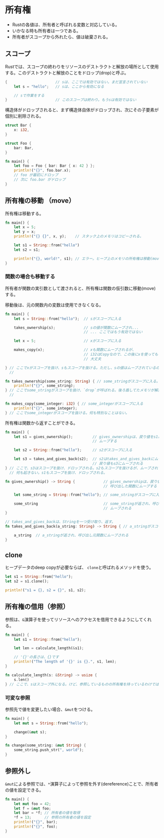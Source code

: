 # 所有権

- Rustの各値は、所有者と呼ばれる変数と対応している。
- いかなる時も所有者は一つである。
- 所有者がスコープから外れたら、値は破棄される。

## スコープ

Rustでは、スコープの終わりをリソースのデストラクトと解放の場所として使用する。このデストラクトと解放のことをドロップ(drop)と呼ぶ。

```rust
{                      // sは、ここでは有効ではない。まだ宣言されていない
    let s = "hello";   // sは、ここから有効になる

    // sで作業をする
}                      // このスコープは終わり。もうsは有効ではない

```

構造体がドロップされると、まず構造体自体がドロップされ、次にその子要素が個別に削除される。

```rust
struct Bar {
    x: i32,
}

struct Foo {
    bar: Bar,
}

fn main() {
    let foo = Foo { bar: Bar { x: 42 } };
    println!("{}", foo.bar.x);
    // foo が最初にドロップ
    // 次に foo.bar がドロップ
}
```

## 所有権の移動 （move）

所有権は移動する。

```rust
fn main() {
    let x = 5;
    let y = x;
    println!("{} {}", x, y);    // スタック上のメモリはコピーされる。

    let s1 = String::from("hello")
    let s2 = s1;

    println!("{}, world!", s1); // エラー。ヒープ上のメモリの所有権は移動(move)する。
}
```

### 関数の場合も移動する

所有者が関数の実引数として渡されると、所有権は関数の仮引数に移動(move)する。

移動後は、元の関数内の変数は使用できなくなる。

```rust
fn main() {
    let s = String::from("hello");  // sがスコープに入る

    takes_ownership(s);             // sの値が関数にムーブされ...
                                    // ... ここではもう有効ではない

    let x = 5;                      // xがスコープに入る

    makes_copy(x);                  // xも関数にムーブされるが、
                                    // i32はCopyなので、この後にxを使っても
                                    // 大丈夫

} // ここでxがスコープを抜け、sもスコープを抜ける。ただし、sの値はムーブされているので、何も特別なことは起こらない。
  //

fn takes_ownership(some_string: String) { // some_stringがスコープに入る。
    println!("{}", some_string);
} // ここでsome_stringがスコープを抜け、`drop`が呼ばれる。後ろ盾してたメモリが解放される。
  // 

fn makes_copy(some_integer: i32) { // some_integerがスコープに入る
    println!("{}", some_integer);
} // ここでsome_integerがスコープを抜ける。何も特別なことはない。
```

所有権は関数から返すことができる。

```rust
fn main() {
    let s1 = gives_ownership();         // gives_ownershipは、戻り値をs1に
                                        // ムーブする

    let s2 = String::from("hello");     // s2がスコープに入る

    let s3 = takes_and_gives_back(s2);  // s2はtakes_and_gives_backにムーブされ
                                        // 戻り値もs3にムーブされる
} // ここで、s3はスコープを抜け、ドロップされる。s2もスコープを抜けるが、ムーブされているので、
  // 何も起きない。s1もスコープを抜け、ドロップされる。

fn gives_ownership() -> String {             // gives_ownershipは、戻り値を
                                             // 呼び出した関数にムーブする

    let some_string = String::from("hello"); // some_stringがスコープに入る

    some_string                              // some_stringが返され、呼び出し元関数に
                                             // ムーブされる
}

// takes_and_gives_backは、Stringを一つ受け取り、返す。
fn takes_and_gives_back(a_string: String) -> String { // a_stringがスコープに入る。

    a_string  // a_stringが返され、呼び出し元関数にムーブされる
}
```

## clone

ヒープデータのdeep copyが必要ならば、 `clone`と呼ばれるメソッドを使う。

```rust
let s1 = String::from("hello");
let s2 = s1.clone();

println!("s1 = {}, s2 = {}", s1, s2);
```

## 所有権の借用（参照）

参照は、`&`演算子を使ってリソースへのアクセスを借用できるようにしてくれる。

```rust
fn main() {
    let s1 = String::from("hello");

    let len = calculate_length(&s1);

    // '{}'の長さは、{}です
    println!("The length of '{}' is {}.", s1, len);
}

fn calculate_length(s: &String) -> usize {
    s.len()
} // ここで、sはスコープ外になる。けど、参照しているものの所有権を持っているわけではないので何も起こらない。
```

### 可変な参照

参照先で値を変更したい場合、`&mut`をつける。

```rust
fn main() {
    let mut s = String::from("hello");

    change(&mut s);
}

fn change(some_string: &mut String) {
    some_string.push_str(", world");
}
```

## 参照外し

`&mut`による参照では、`*`演算子によって参照を外す(dereference)ことで、所有者の値を設定できる。

```rust
fn main() {
    let mut foo = 42;
    let f = &mut foo;
    let bar = *f; // 所有者の値を取得
    *f = 13;      // 参照の所有者の値を設定
    println!("{}", bar);
    println!("{}", foo);
}
```



